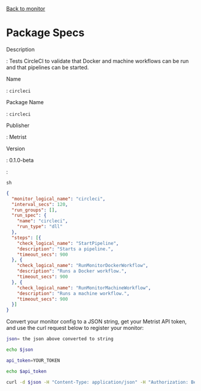 [Back to monitor](circleci.md)

# Package Specs

Description

: Tests CircleCI to validate that Docker and machine workflows can be run and that pipelines can be started.

Name

: `circleci`

Package Name

: `circleci`

Publisher

: Metrist

Version

: 0.1.0-beta

: &nbsp;


<!--@include: /parts/_3.md-->


```sh```

<!--@include: /parts/tips_env-vars.md -->


<!--@include: /parts/_4.md-->


```json
{
  "monitor_logical_name": "circleci",
  "interval_secs": 120,
  "run_groups": [],
  "run_spec": {
    "name": "circleci",
    "run_type": "dll"
  },
  "steps": [{
    "check_logical_name": "StartPipeline",
    "description": "Starts a pipeline.",
    "timeout_secs": 900
  }, {
    "check_logical_name": "RunMonitorDockerWorkflow",
    "description": "Runs a Docker workflow.",
    "timeout_secs": 900
  }, {
    "check_logical_name": "RunMonitorMachineWorkflow",
    "description": "Runs a machine workflow.",
    "timeout_secs": 900
  }]
}
```




Convert your monitor config to a JSON string, get your Metrist API token, and use the curl request below to register your monitor:

```sh
json= the json above converted to string

echo $json

api_token=YOUR_TOKEN

echo $api_token

curl -d $json -H "Content-Type: application/json" -H "Authorization: Bearer $api_token" 'https://app.metrist.io/api/v0/monitor-config'

```

<!--@include: /parts/tips_api.md-->


<!--@include: /parts/_5.md-->


<!--@include: /parts/result.md-->